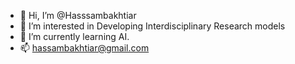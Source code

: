 - 👋 Hi, I’m @Hasssambakhtiar
- 👀 I’m interested in Developing Interdisciplinary Research models
- 🌱 I’m currently learning AI.
- 📫 hassambakhtiar@gmail.com

<!---
Hasssambakhtiar/Hasssambakhtiar is a ✨ special ✨ repository because its `README.md` (this file) appears on your GitHub profile.
You can click the Preview link to take a look at your changes.
--->
